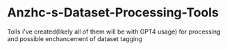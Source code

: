 # Anzhc-s-Dataset-Processing-Tools
Tolls i've created(likely all of them will be with GPT4 usage) for processing and possible enchancement of dataset tagging
